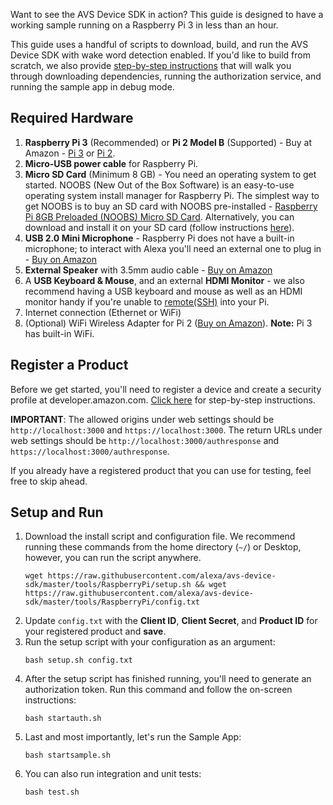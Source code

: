 Want to see the AVS Device SDK in action? This guide is designed to have a working sample running on a Raspberry Pi 3 in less than an hour.

This guide uses a handful of scripts to download, build, and run the AVS Device SDK with wake word detection enabled. If you'd like to build from scratch, we also provide [step-by-step instructions](https://github.com/alexa/alexa-avs-sample-app/wiki/Raspberry-Pi-Quick-Start-Guide) that will walk you through downloading dependencies, running the authorization service, and running the sample app in debug mode.

## Required Hardware

1. **Raspberry Pi 3** (Recommended) or **Pi 2 Model B** (Supported)  - Buy at Amazon - [Pi 3](https://amzn.com/B01CD5VC92) or [Pi 2](http://amzn.com/B00T2U7R7I).
2. **Micro-USB power cable** for Raspberry Pi.
3. **Micro SD Card** (Minimum 8 GB) - You need an operating system to get started. NOOBS (New Out of the Box Software) is an easy-to-use operating system install manager for Raspberry Pi. The simplest way to get NOOBS is to buy an SD card with NOOBS pre-installed - [Raspberry Pi 8GB Preloaded (NOOBS) Micro SD Card](https://www.amazon.com/gp/product/B00ENPQ1GK/ref=oh_aui_detailpage_o01_s00?ie=UTF8&psc=1). Alternatively, you can download and install it on your SD card (follow instructions [here](#step-1-setting-up-your-pi)).
4. **USB 2.0 Mini Microphone** - Raspberry Pi does not have a built-in microphone; to interact with Alexa you'll need an external one to plug in - [Buy on Amazon](http://amzn.com/B00IR8R7WQ)
5. **External Speaker** with 3.5mm audio cable - [Buy on Amazon](http://amzn.com/B007OYAVLI)
6. A **USB Keyboard & Mouse**, and an external **HDMI Monitor** - we also recommend having a USB keyboard and mouse as well as an HDMI monitor handy if you're unable to [remote(SSH)](Setup-SSH-&-VNC) into your Pi.
7. Internet connection (Ethernet or WiFi)
8. (Optional) WiFi Wireless Adapter for Pi 2 ([Buy on Amazon](http://www.amazon.com/CanaKit-Raspberry-Wireless-Adapter-Dongle/dp/B00GFAN498/)).
   **Note:** Pi 3 has built-in WiFi.

## Register a Product  
Before we get started, you'll need to register a device and create a security profile at developer.amazon.com. [Click here](https://github.com/alexa/alexa-avs-sample-app/wiki/Create-Security-Profile) for step-by-step instructions.

**IMPORTANT**: The allowed origins under web settings should be `http://localhost:3000` and  `https://localhost:3000`. The return URLs under web settings should be `http://localhost:3000/authresponse` and `https://localhost:3000/authresponse`.  

If you already have a registered product that you can use for testing, feel free to skip ahead.

## Setup and Run
1. Download the install script and configuration file. We recommend running these commands from the home directory (`~/`) or Desktop, however, you can run the script anywhere.  
    ```
    wget https://raw.githubusercontent.com/alexa/avs-device-sdk/master/tools/RaspberryPi/setup.sh && wget https://raw.githubusercontent.com/alexa/avs-device-sdk/master/tools/RaspberryPi/config.txt
    ```
2. Update `config.txt` with the **Client ID**, **Client Secret**, and **Product ID** for your registered product and **save**.   
3. Run the setup script with your configuration as an argument:
    ```
    bash setup.sh config.txt
    ```
4. After the setup script has finished running, you'll need to generate an authorization token. Run this command and follow the on-screen instructions:
    ```
    bash startauth.sh
    ```
5. Last and most importantly, let's run the Sample App:
    ```
    bash startsample.sh
    ```
6. You can also run integration and unit tests:
    ```
    bash test.sh
    ```
